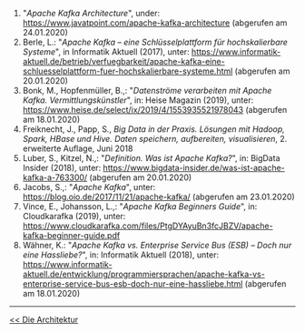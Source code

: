 1. "*Apache Kafka Architecture*", under: https://www.javatpoint.com/apache-kafka-architecture (abgerufen am 24.01.2020)
2. Berle, L.: "*Apache Kafka – eine Schlüsselplattform für hochskalierbare Systeme*", in Informatik Aktuell (2017), unter: https://www.informatik-aktuell.de/betrieb/verfuegbarkeit/apache-kafka-eine-schluesselplattform-fuer-hochskalierbare-systeme.html (abgerufen am 20.01.2020)
3. Bonk, M., Hopfenmüller, B.,: "*Datenströme verarbeiten mit Apache Kafka. Vermittlungskünstler*", in: Heise Magazin (2019), unter: https://www.heise.de/select/ix/2019/4/1553935521978043 (abgerufen am 18.01.2020)
4. Freiknecht, J., Papp, S., *Big Data in der Praxis. Lösungen mit Hadoop, Spark, HBase und Hive. Daten speichern, aufbereiten, visualisieren*, 2. erweiterte Auflage, Juni 2018
5. Luber, S., Kitzel, N.,: "*Definition. Was ist Apache Kafka?*", in: BigData Insider (2018), unter: https://www.bigdata-insider.de/was-ist-apache-kafka-a-763300/ (abgerufen am 20.01.2020)
6. Jacobs, S.,: "*Apache Kafka*", unter: https://blog.oio.de/2017/11/21/apache-kafka/  (abgerufen am 23.01.2020)
7. Vince, E., Johansson, L.,: "*Apache Kafka Beginners Guide*", in: Cloudkarafka (2019), unter: https://www.cloudkarafka.com/files/PtgDYAyuBn3fcJBZV/apache-kafka-beginner-guide.pdf
8. Wähner, K.: "*Apache Kafka vs. Enterprise Service Bus (ESB) – Doch nur eine Hassliebe?*", in: Informatik Aktuell (2018), unter: https://www.informatik-aktuell.de/entwicklung/programmiersprachen/apache-kafka-vs-enterprise-service-bus-esb-doch-nur-eine-hassliebe.html (abgerufen am 18.01.2020)


***
[<< Die Architektur](02_Die_Architektur)

